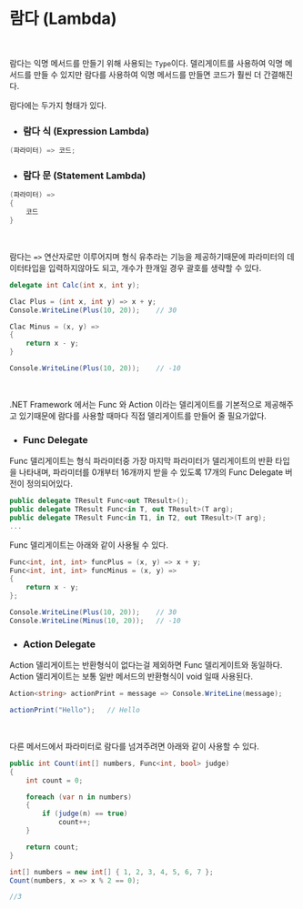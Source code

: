 # 람다 (Lambda)

<br>

람다는 익명 메서드를 만들기 위해 사용되는 `Type`이다.
델리게이트를 사용하여 익명 메서드를 만들 수 있지만
람다를 사용하여 익명 메서드를 만들면 코드가 훨씬 더 간결해진다.

람다에는 두가지 형태가 있다.
- ### 람다 식 (Expression Lambda)
```cs
(파라미터) => 코드;
```
- ### 람다 문 (Statement Lambda)
```cs
(파라미터) =>
{
    코드
}
```

<br/>

람다는 `=>` 연산자로만 이루어지며 형식 유추라는 기능을 제공하기때문에
파라미터의 데이터타입을 입력하지않아도 되고, 개수가 한개일 경우 괄호를 생략할 수 있다.

```cs
delegate int Calc(int x, int y);
```
```cs
Clac Plus = (int x, int y) => x + y;
Console.WriteLine(Plus(10, 20));    // 30

Clac Minus = (x, y) => 
{
    return x - y;
}

Console.WriteLine(Plus(10, 20));    // -10
```

<br>

.NET Framework 에서는 Func 와 Action 이라는 델리게이트를 기본적으로 제공해주고
있기때문에 람다를 사용할 때마다 직접 델리게이트를 만들어 줄 필요가앖다.

- ### Func Delegate
Func 델리게이트는 형식 파라미터중 가장 마지막 파라미터가 델리게이트의
반환 타입을 나타내며, 파라미터를 0개부터 16개까지 받을 수 있도록 
17개의 Func Delegate 버전이 정의되어있다.
```cs
public delegate TResult Func<out TResult>();
public delegate TResult Func<in T, out TResult>(T arg);
public delegate TResult Func<in T1, in T2, out TResult>(T arg);
...
```

Func 델리게이트는 아래와 같이 사용될 수 있다.

```cs
Func<int, int, int> funcPlus = (x, y) => x + y;
Func<int, int, int> funcMinus = (x, y) =>
{
    return x - y;
};
```
```cs
Console.WriteLine(Plus(10, 20));    // 30
Console.WriteLine(Minus(10, 20));   // -10
```

- ### Action Delegate
Action 델리게이트는 반환형식이 없다는걸 제외하면 Func 델리게이트와 동일하다.
Action 델리게이트는 보통 일반 메서드의 반환형식이 void 일때 사용된다.
```cs
Action<string> actionPrint = message => Console.WriteLine(message);
```
```cs
actionPrint("Hello");   // Hello
```

<br>

다른 메서드에서 파라미터로 람다를 넘겨주려면 아래와 같이 사용할 수 있다.
```cs
public int Count(int[] numbers, Func<int, bool> judge)
{
    int count = 0;

    foreach (var n in numbers)
    {
        if (judge(n) == true)
            count++;
    }

    return count;
}
```
```cs
int[] numbers = new int[] { 1, 2, 3, 4, 5, 6, 7 };
Count(numbers, x => x % 2 == 0);

//3
```
